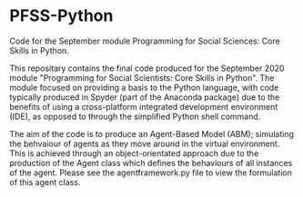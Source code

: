 # PFSS-Python
 Code for the September module Programming for Social Sciences: Core Skills in Python.

This repositary contains the final code produced for the September 2020 module "Programming for Social Scientists: Core Skills in Python". The module focused on providing a basis to the Python language, with code typically produced in Spyder (part of the Anaconda package) due to the benefits of using a cross-platform integrated development environment (IDE), as opposed to through the simplified Python shell command.

The aim of the code is to produce an Agent-Based Model (ABM); simulating the behvaiour of agents as they move around in the virtual environment. This is achieved through an object-orientated approach due to the production of the Agent class which defines the behaviours of all instances of the agent. Please see the agentframework.py file to view the formulation of this agent class.
